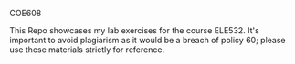 COE608

This Repo showcases my lab exercises for the course ELE532. It's important to avoid plagiarism as it would be a breach of policy 60; please use these materials strictly for reference.
